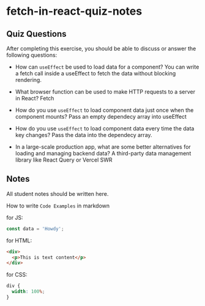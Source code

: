 # fetch-in-react-quiz-notes

## Quiz Questions

After completing this exercise, you should be able to discuss or answer the following questions:

- How can `useEffect` be used to load data for a component?
  You can write a fetch call inside a useEffect to fetch the data without blocking rendering.

- What browser function can be used to make HTTP requests to a server in React?
  Fetch

- How do you use `useEffect` to load component data just once when the component mounts?
  Pass an empty dependecy array into useEffect

- How do you use `useEffect` to load component data every time the data key changes?
  Pass the data into the dependecy array.

- In a large-scale production app, what are some better alternatives for loading and managing backend data?
  A third-party data management library like React Query or Vercel SWR

## Notes

All student notes should be written here.

How to write `Code Examples` in markdown

for JS:

```javascript
const data = 'Howdy';
```

for HTML:

```html
<div>
  <p>This is text content</p>
</div>
```

for CSS:

```css
div {
  width: 100%;
}
```
